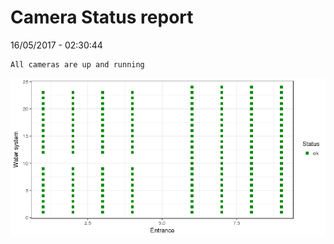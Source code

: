 Camera Status report
================
16/05/2017 - 02:30:44

    All cameras are up and running

![](camreport_files/figure-markdown_github/unnamed-chunk-2-1.png)
